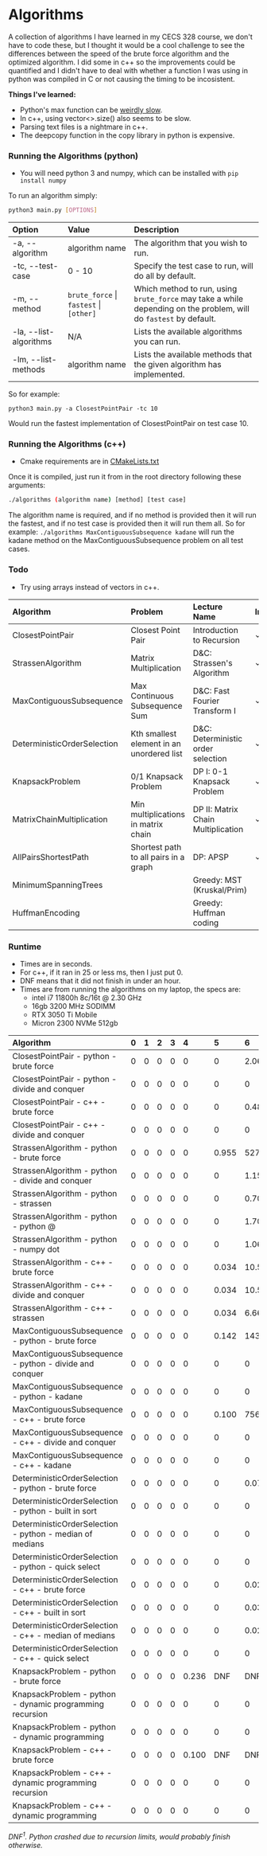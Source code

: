 # Algorithms

A collection of algorithms I have learned in my CECS 328 course, we don't have to code these, but I thought it would be a cool challenge to see the differences between the speed of the brute force algorithm and the optimized algorithm.
I did some in c++ so the improvements could be quantified and I didn't have to deal with whether a function I was using in python was compiled in C or not causing the timing to be incosistent.

**Things I've learned:**

* Python's max function can be [weirdly slow](https://stackoverflow.com/questions/56281691/why-is-max-function-so-much-slower-when-comparing-2-elements-vs-direct-compari).
* In c++, using vector<>.size() also seems to be slow.
* Parsing text files is a nightmare in c++.
* The deepcopy function in the copy library in python is expensive.

### Running the Algorithms (python)

* You will need python 3 and numpy, which can be installed with `pip install numpy`

To run an algorithm simply:
```bash
python3 main.py [OPTIONS]
```

| Option                 | Value                                   | Description                                                                                                       |
|:-----------------------|:----------------------------------------|:------------------------------------------------------------------------------------------------------------------|
| -a, --algorithm        | algorithm name                          | The algorithm that you wish to run.                                                                               |
| -tc, --test-case       | 0 - 10                                  | Specify the test case to run, will do all by default.                                                             |
| -m, --method           | `brute_force` \| `fastest` \| `[other]` | Which method to run, using `brute_force` may take a while depending on the problem, will do `fastest` by default. |
| -la, --list-algorithms | N/A                                     | Lists the available algorithms you can run.                                                                       |
| -lm, --list-methods    | algorithm name                          | Lists the available methods that the given algorithm has implemented.                                             |

So for example:

```python3 main.py -a ClosestPointPair -tc 10```

Would run the fastest implementation of ClosestPointPair on test case 10.

### Running the Algorithms (c++)

* Cmake requirements are in [CMakeLists.txt](CMakeLists.txt)

Once it is compiled, just run it from in the root directory following these arguments:

```bash
./algorithms (algorithm name) [method] [test case]
```

The algorithm name is required, and if no method is provided then it will run the fastest, and if no test case is provided then it will run them all.
So for example:
`./algorithms MaxContiguousSubsequence kadane`
will run the kadane method on the MaxContiguousSubsequence problem on all test cases.

### Todo

* Try using arrays instead of vectors in c++.

| Algorithm                   | Problem                                   | Lecture Name                       | Instructions | Test Cases | Example | Timed | Python | C++ |
|:----------------------------|:------------------------------------------|:-----------------------------------|:-------------|:-----------|:--------|:------|:-------|:----|
| ClosestPointPair            | Closest Point Pair                        | Introduction to Recursion          | ✓            | ✓          | ✓       | ✓     | ✓      | ✓   |
| StrassenAlgorithm           | Matrix Multiplication                     | D&C: Strassen's Algorithm          | ✓            | ✓          | ✓       | ✓     | ✓      | ✓   |
| MaxContiguousSubsequence    | Max Continuous Subsequence Sum            | D&C: Fast Fourier Transform I      | ✓            | ✓          | ✓       | ✓     | ✓      | ✓   |
| DeterministicOrderSelection | Kth smallest element in an unordered list | D&C: Deterministic order selection | ✓            | ✓          | ✓       | ✓     | ✓      | ✓   |
| KnapsackProblem             | 0/1 Knapsack Problem                      | DP I: 0-1 Knapsack Problem         | ✓            | ✓          | ✓       | ✓     | ✓      | ✓   |
| MatrixChainMultiplication   | Min multiplications in matrix chain       | DP II: Matrix Chain Multiplication | ✓            | ✓          | ✓       |       | ✓      | ✓   |
| AllPairsShortestPath        | Shortest path to all pairs in a graph     | DP: APSP                           | ✓            | ✓          | ✓       |       |        |     |
| MinimumSpanningTrees        |                                           | Greedy: MST (Kruskal/Prim)         |              | ✓          | ✓       |       |        |     |
| HuffmanEncoding             |                                           | Greedy: Huffman coding             |              | ✓          | no ans  |       |        |     |

### Runtime

- Times are in seconds.
- For c++, if it ran in 25 or less ms, then I just put 0.
- DNF means that it did not finish in under an hour.
- Times are from running the algorithms on my laptop, the specs are:
  * intel i7 11800h 8c/16t @ 2.30 GHz
  * 16gb 3200 MHz SODIMM
  * RTX 3050 Ti Mobile
  * Micron 2300 NVMe 512gb

| Algorithm                                                | 0 | 1 | 2 | 3 | 4     | 5     | 6        | 7       | 8       | 9        | 10              |
|:---------------------------------------------------------|:--|:--|:--|:--|:------|:------|:---------|:--------|:--------|:---------|:----------------|
| ClosestPointPair - python - brute force                  | 0 | 0 | 0 | 0 | 0     | 0     | 2.065    | 8.538   | 35.974  | DNF      | DNF             |
| ClosestPointPair - python - divide and conquer           | 0 | 0 | 0 | 0 | 0     | 0     | 0        | 0.031   | 0.078   | 2.643    | 5.636           |
| ClosestPointPair - c++ - brute force                     | 0 | 0 | 0 | 0 | 0     | 0     | 0.486    | 1.947   | 7.775   | DNF      | DNF             |
| ClosestPointPair - c++ - divide and conquer              | 0 | 0 | 0 | 0 | 0     | 0     | 0        | 0       | 0.047   | 1.049    | 2.173           |
| StrassenAlgorithm - python - brute force                 | 0 | 0 | 0 | 0 | 0     | 0.955 | 527.769  | DNF     | DNF     | DNF      | DNF             |
| StrassenAlgorithm - python - divide and conquer          | 0 | 0 | 0 | 0 | 0     | 0     | 1.158    | 8.089   | 8.752   | 61.469   | 62.317          | 
| StrassenAlgorithm - python - strassen                    | 0 | 0 | 0 | 0 | 0     | 0     | 0.705    | 3.221   | 3.769   | 19.539   | 20.643          |
| StrassenAlgorithm - python - python @                    | 0 | 0 | 0 | 0 | 0     | 0     | 1.706    | 5.422   | 16.341  | 51.384   | 123.500         |
| StrassenAlgorithm - python - numpy dot                   | 0 | 0 | 0 | 0 | 0     | 0     | 1.064    | 3.270   | 16.195  | 51.726   | 118.541         |
| StrassenAlgorithm - c++ - brute force                    | 0 | 0 | 0 | 0 | 0     | 0.034 | 10.596   | 100.985 | 101.064 | 1050.351 | 1035.277        |
| StrassenAlgorithm - c++ - divide and conquer             | 0 | 0 | 0 | 0 | 0     | 0.034 | 10.517   | 83.825  | 85.642  | 671.726  | 675.725         |
| StrassenAlgorithm - c++ - strassen                       | 0 | 0 | 0 | 0 | 0     | 0.034 | 6.666    | 47.376  | 47.576  | 337.875  | 338.177         |
| MaxContiguousSubsequence - python - brute force          | 0 | 0 | 0 | 0 | 0     | 0.142 | 1438.271 | DNF     | DNF     | DNF      | DNF             |
| MaxContiguousSubsequence - python - divide and conquer   | 0 | 0 | 0 | 0 | 0     | 0     | 0        | 0.094   | 0.392   | 2.197    | 4.396           |
| MaxContiguousSubsequence - python - kadane               | 0 | 0 | 0 | 0 | 0     | 0     | 0        | 0       | 0.031   | 0.189    | 0.391           |
| MaxContiguousSubsequence - c++ - brute force             | 0 | 0 | 0 | 0 | 0     | 0.100 | 756.062  | DNF     | DNF     | DNF      | DNF             |
| MaxContiguousSubsequence - c++ - divide and conquer      | 0 | 0 | 0 | 0 | 0     | 0     | 0        | 0.069   | 0.248   | 1.243    | 2.487           |
| MaxContiguousSubsequence - c++ - kadane                  | 0 | 0 | 0 | 0 | 0     | 0     | 0        | 0       | 0.042   | 0.148    | 0.299           |
| DeterministicOrderSelection - python - brute force       | 0 | 0 | 0 | 0 | 0     | 0     | 0.078    | 2.237   | 4.923   | 8.206    | 14.286          |
| DeterministicOrderSelection - python - built in sort     | 0 | 0 | 0 | 0 | 0     | 0     | 0        | 0.267   | 0.563   | 0.828    | 1.447           |
| DeterministicOrderSelection - python - median of medians | 0 | 0 | 0 | 0 | 0     | 0     | 0        | 0.642   | 1.297   | 2.001    | 3.451           |
| DeterministicOrderSelection - python - quick select      | 0 | 0 | 0 | 0 | 0     | 0     | 0        | 0.298   | 0.750   | 1.335    | 1.818           |
| DeterministicOrderSelection - c++ - brute force          | 0 | 0 | 0 | 0 | 0     | 0     | 0.029    | 0.395   | 0.810   | 1.276    | 1.938           |
| DeterministicOrderSelection - c++ - built in sort        | 0 | 0 | 0 | 0 | 0     | 0     | 0.030    | 0.385   | 0.762   | 1.154    | 1.839           |
| DeterministicOrderSelection - c++ - median of medians    | 0 | 0 | 0 | 0 | 0     | 0     | 0.028    | 0.276   | 0.672   | 0.978    | 1.755           |
| DeterministicOrderSelection - c++ - quick select         | 0 | 0 | 0 | 0 | 0     | 0     | 0        | 0.269   | 0.540   | 0.833    | 1.375           |
| KnapsackProblem - python - brute force                   | 0 | 0 | 0 | 0 | 0.236 | DNF   | DNF      | DNF     | DNF     | DNF      | DNF             |
| KnapsackProblem - python - dynamic programming recursion | 0 | 0 | 0 | 0 | 0     | 0     | 0        | 0.189   | 2.472   | 10.393   | DNF<sup>1</sup> |
| KnapsackProblem - python - dynamic programming           | 0 | 0 | 0 | 0 | 0     | 0     | 0        | 0.142   | 1.672   | 7.333    | 46.907          |
| KnapsackProblem - c++ - brute force                      | 0 | 0 | 0 | 0 | 0.100 | DNF   | DNF      | DNF     | DNF     | DNF      | DNF             |
| KnapsackProblem - c++ - dynamic programming recursion    | 0 | 0 | 0 | 0 | 0     | 0     | 0        | 1.405   | 29.909  | 251.501  | 3775.238        |
| KnapsackProblem - c++ - dynamic programming              | 0 | 0 | 0 | 0 | 0     | 0     | 0        | 0       | 0.109   | 0.422    | 2.608           |

_DNF<sup>1</sup>.  Python crashed due to recursion limits, would probably finish otherwise._
